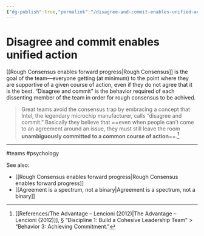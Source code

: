 ```yaml
---
{"dg-publish":true,"permalink":"/disagree-and-commit-enables-unified-action/"}
---
```


# Disagree and commit enables unified action

[[Rough Consensus enables forward progress\|Rough Consensus]] is the goal of the team—everyone getting (at minimum) to the point where they are supportive of a given course of action, even if they do not agree that it is the best. “Disagree and commit” is the behavior required of each dissenting member of the team in order for rough consensus to be achived.

> Great teams avoid the consensus trap by embracing a concept that Intel, the legendary microchip manufacturer, calls “disagree and commit.” Basically they believe that ==even when people can’t come to an agreement around an issue, they must still leave the room **unambiguously committed to a common course of action**==.[^1]


---
#teams #psychology 

See also:
- [[Rough Consensus enables forward progress\|Rough Consensus enables forward progress]]
- [[Agreement is a spectrum, not a binary\|Agreement is a spectrum, not a binary]]

[^1]: [[References/The Advantage – Lencioni (2012)\|The Advantage – Lencioni (2012)]], § “Discipline 1: Build a Cohesive Leadership Team” > “Behavior 3: Achieving Commitment.”